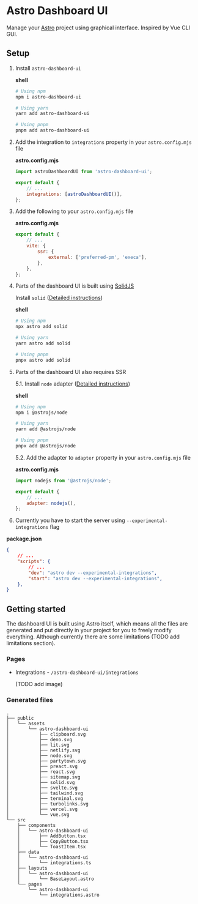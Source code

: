 # Astro Dashboard UI

Manage your [Astro](https://astro.build) project using graphical interface. Inspired by Vue CLI GUI.

## Setup

1. Install `astro-dashboard-ui`

    **shell**

    ```sh
    # Using npm
    npm i astro-dashboard-ui

    # Using yarn
    yarn add astro-dashboard-ui

    # Using pnpm
    pnpm add astro-dashboard-ui
    ```

2. Add the integration to `integrations` property in your `astro.config.mjs` file

    **astro.config.mjs**

    ```js
    import astroDashboardUI from 'astro-dashboard-ui';

    export default {
        // ...
        integrations: [astroDashboardUI()],
    };
    ```

3. Add the following to your `astro.config.mjs` file

    **astro.config.mjs**

    ```js
    export default {
        // ...
        vite: {
            ssr: {
                external: ['preferred-pm', 'execa'],
            },
        },
    };
    ```

4. Parts of the dashboard UI is built using [SolidJS](https://www.solidjs.com/)

    Install `solid` ([Detailed instructions](https://github.com/withastro/astro/tree/main/packages/integrations/solid))

    **shell**

    ```sh
    # Using npm
    npx astro add solid

    # Using yarn
    yarn astro add solid

    # Using pnpm
    pnpx astro add solid
    ```

5. Parts of the dashboard UI also requires SSR

    5.1. Install `node` adapter ([Detailed instructions](https://github.com/withastro/astro/tree/main/packages/integrations/node))

    **shell**

    ```sh
    # Using npm
    npm i @astrojs/node

    # Using yarn
    yarn add @astrojs/node

    # Using pnpm
    pnpx add @astrojs/node
    ```
    
    5.2. Add the adapter to `adapter` property in your `astro.config.mjs` file

    **astro.config.mjs**

    ```js
    import nodejs from '@astrojs/node';

    export default {
        // ...
        adapter: nodejs(),
    };
    ```

6. Currently you have to start the server using `--experimental-integrations` flag

**package.json**

```json
{
    // ...
    "scripts": {
        // ...
        "dev": "astro dev --experimental-integrations",
        "start": "astro dev --experimental-integrations",
    },
}
```

## Getting started

The dashboard UI is built using Astro itself, which means all the files are generated and put directly in your project for you to freely modify everything. Although currently there are some limitations (TODO add limitations section).

### Pages

* Integrations - `/astro-dashboard-ui/integrations`

    (TODO add image)

### Generated files

```
.
├── public
│   └── assets
│       └── astro-dashboard-ui
│           ├── clipboard.svg
│           ├── deno.svg
│           ├── lit.svg
│           ├── netlify.svg
│           ├── node.svg
│           ├── partytown.svg
│           ├── preact.svg
│           ├── react.svg
│           ├── sitemap.svg
│           ├── solid.svg
│           ├── svelte.svg
│           ├── tailwind.svg
│           ├── terminal.svg
│           ├── turbolinks.svg
│           ├── vercel.svg
│           └── vue.svg
└── src
    ├── components
    │   └── astro-dashboard-ui
    │       ├── AddButton.tsx
    │       ├── CopyButton.tsx
    │       └── ToastItem.tsx
    ├── data
    │   └── astro-dashboard-ui
    │       └── integrations.ts
    ├── layouts
    │   └── astro-dashboard-ui
    │       └── BaseLayout.astro
    └── pages
        └── astro-dashboard-ui
            └── integrations.astro
```
